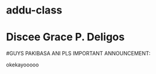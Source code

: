 # addu-class
# Discee Grace P. Deligos
#GUYS PAKIBASA ANI PLS IMPORTANT ANNOUNCEMENT:


okekayooooo
